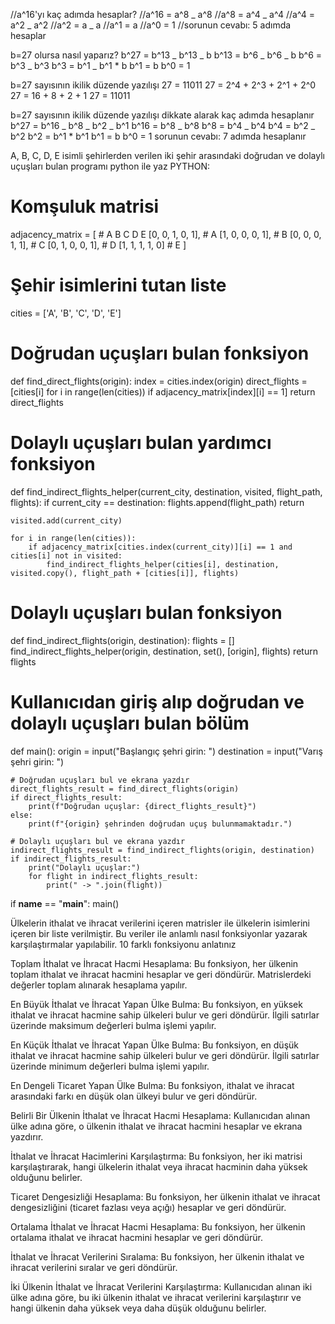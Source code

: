 //a^16'yı kaç adımda hesaplar?
//a^16 = a^8 _ a^8
//a^8 = a^4 _ a^4
//a^4 = a^2 _ a^2
//a^2 = a _ a
//a^1 = a
//a^0 = 1
//sorunun cevabı: 5 adımda hesaplar

b=27 olursa nasıl yaparız?
b^27 = b^13 _ b^13 _ b
b^13 = b^6 _ b^6 _ b
b^6 = b^3 _ b^3
b^3 = b^1 _ b^1 \* b
b^1 = b
b^0 = 1

b=27 sayısının ikilik düzende yazılışı
27 = 11011
27 = 2^4 + 2^3 + 2^1 + 2^0
27 = 16 + 8 + 2 + 1
27 = 11011

b=27 sayısının ikilik düzende yazılışı dikkate alarak kaç adımda hesaplanır
b^27 = b^16 _ b^8 _ b^2 _ b^1
b^16 = b^8 _ b^8
b^8 = b^4 _ b^4
b^4 = b^2 _ b^2
b^2 = b^1 \* b^1
b^1 = b
b^0 = 1
sorunun cevabı: 7 adımda hesaplanır

A, B, C, D, E isimli şehirlerden verilen iki şehir arasındaki doğrudan ve dolaylı uçuşları bulan programı python ile yaz
PYTHON:

# Komşuluk matrisi

adjacency_matrix = [ # A B C D E
[0, 0, 1, 0, 1], # A
[1, 0, 0, 0, 1], # B
[0, 0, 0, 1, 1], # C
[0, 1, 0, 0, 1], # D
[1, 1, 1, 1, 0] # E
]

# Şehir isimlerini tutan liste

cities = ['A', 'B', 'C', 'D', 'E']

# Doğrudan uçuşları bulan fonksiyon

def find_direct_flights(origin):
index = cities.index(origin)
direct_flights = [cities[i] for i in range(len(cities)) if adjacency_matrix[index][i] == 1]
return direct_flights

# Dolaylı uçuşları bulan yardımcı fonksiyon

def find_indirect_flights_helper(current_city, destination, visited, flight_path, flights):
if current_city == destination:
flights.append(flight_path)
return

    visited.add(current_city)

    for i in range(len(cities)):
        if adjacency_matrix[cities.index(current_city)][i] == 1 and cities[i] not in visited:
            find_indirect_flights_helper(cities[i], destination, visited.copy(), flight_path + [cities[i]], flights)

# Dolaylı uçuşları bulan fonksiyon

def find_indirect_flights(origin, destination):
flights = []
find_indirect_flights_helper(origin, destination, set(), [origin], flights)
return flights

# Kullanıcıdan giriş alıp doğrudan ve dolaylı uçuşları bulan bölüm

def main():
origin = input("Başlangıç şehri girin: ")
destination = input("Varış şehri girin: ")

    # Doğrudan uçuşları bul ve ekrana yazdır
    direct_flights_result = find_direct_flights(origin)
    if direct_flights_result:
        print(f"Doğrudan uçuşlar: {direct_flights_result}")
    else:
        print(f"{origin} şehrinden doğrudan uçuş bulunmamaktadır.")

    # Dolaylı uçuşları bul ve ekrana yazdır
    indirect_flights_result = find_indirect_flights(origin, destination)
    if indirect_flights_result:
        print("Dolaylı uçuşlar:")
        for flight in indirect_flights_result:
            print(" -> ".join(flight))

if **name** == "**main**":
main()

Ülkelerin ithalat ve ihracat verilerini içeren matrisler ile ülkelerin isimlerini içeren bir liste verilmiştir. Bu veriler ile anlamlı nasıl fonksiyonlar yazarak karşılaştırmalar yapılabilir. 10 farklı fonksiyonu anlatınız

Toplam İthalat ve İhracat Hacmi Hesaplama:
Bu fonksiyon, her ülkenin toplam ithalat ve ihracat hacmini hesaplar ve geri döndürür. Matrislerdeki değerler toplam alınarak hesaplama yapılır.

En Büyük İthalat ve İhracat Yapan Ülke Bulma:
Bu fonksiyon, en yüksek ithalat ve ihracat hacmine sahip ülkeleri bulur ve geri döndürür. İlgili satırlar üzerinde maksimum değerleri bulma işlemi yapılır.

En Küçük İthalat ve İhracat Yapan Ülke Bulma:
Bu fonksiyon, en düşük ithalat ve ihracat hacmine sahip ülkeleri bulur ve geri döndürür. İlgili satırlar üzerinde minimum değerleri bulma işlemi yapılır.

En Dengeli Ticaret Yapan Ülke Bulma:
Bu fonksiyon, ithalat ve ihracat arasındaki farkı en düşük olan ülkeyi bulur ve geri döndürür.

Belirli Bir Ülkenin İthalat ve İhracat Hacmi Hesaplama:
Kullanıcıdan alınan ülke adına göre, o ülkenin ithalat ve ihracat hacmini hesaplar ve ekrana yazdırır.

İthalat ve İhracat Hacimlerini Karşılaştırma:
Bu fonksiyon, her iki matrisi karşılaştırarak, hangi ülkelerin ithalat veya ihracat hacminin daha yüksek olduğunu belirler.

Ticaret Dengesizliği Hesaplama:
Bu fonksiyon, her ülkenin ithalat ve ihracat dengesizliğini (ticaret fazlası veya açığı) hesaplar ve geri döndürür.

Ortalama İthalat ve İhracat Hacmi Hesaplama:
Bu fonksiyon, her ülkenin ortalama ithalat ve ihracat hacmini hesaplar ve geri döndürür.

İthalat ve İhracat Verilerini Sıralama:
Bu fonksiyon, her ülkenin ithalat ve ihracat verilerini sıralar ve geri döndürür.

İki Ülkenin İthalat ve İhracat Verilerini Karşılaştırma:
Kullanıcıdan alınan iki ülke adına göre, bu iki ülkenin ithalat ve ihracat verilerini karşılaştırır ve hangi ülkenin daha yüksek veya daha düşük olduğunu belirler.
